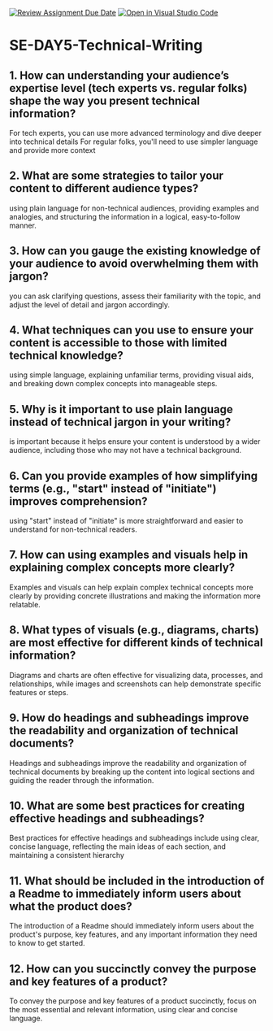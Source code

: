 [![Review Assignment Due Date](https://classroom.github.com/assets/deadline-readme-button-22041afd0340ce965d47ae6ef1cefeee28c7c493a6346c4f15d667ab976d596c.svg)](https://classroom.github.com/a/zsAR-pyY)
[![Open in Visual Studio Code](https://classroom.github.com/assets/open-in-vscode-2e0aaae1b6195c2367325f4f02e2d04e9abb55f0b24a779b69b11b9e10269abc.svg)](https://classroom.github.com/online_ide?assignment_repo_id=15694910&assignment_repo_type=AssignmentRepo)
# SE-DAY5-Technical-Writing
## 1. How can understanding your audience’s expertise level (tech experts vs. regular folks) shape the way you present technical information?
 For tech experts, you can use more advanced terminology and dive deeper into technical details
  For regular folks, you'll need to use simpler language and provide more context
## 2. What are some strategies to tailor your content to different audience types?
using plain language for non-technical audiences, providing examples and analogies, and structuring the information in a logical, easy-to-follow manner.
## 3. How can you gauge the existing knowledge of your audience to avoid overwhelming them with jargon?
you can ask clarifying questions, assess their familiarity with the topic, and adjust the level of detail and jargon accordingly.
## 4. What techniques can you use to ensure your content is accessible to those with limited technical knowledge?
 using simple language, explaining unfamiliar terms, providing visual aids, and breaking down complex concepts into manageable steps.
## 5. Why is it important to use plain language instead of technical jargon in your writing?
 is important because it helps ensure your content is understood by a wider audience, including those who may not have a technical background.
## 6. Can you provide examples of how simplifying terms (e.g., "start" instead of "initiate") improves comprehension?
 using "start" instead of "initiate" is more straightforward and easier to understand for non-technical readers.
## 7. How can using examples and visuals help in explaining complex concepts more clearly?
Examples and visuals can help explain complex technical concepts more clearly by providing concrete illustrations and making the information more relatable.
## 8. What types of visuals (e.g., diagrams, charts) are most effective for different kinds of technical information?
Diagrams and charts are often effective for visualizing data, processes, and relationships, while images and screenshots can help demonstrate specific features or steps.
## 9. How do headings and subheadings improve the readability and organization of technical documents?
Headings and subheadings improve the readability and organization of technical documents by breaking up the content into logical sections and guiding the reader through the information.
## 10. What are some best practices for creating effective headings and subheadings?
Best practices for effective headings and subheadings include using clear, concise language, reflecting the main ideas of each section, and maintaining a consistent hierarchy
## 11. What should be included in the introduction of a Readme to immediately inform users about what the product does?
The introduction of a Readme should immediately inform users about the product's purpose, key features, and any important information they need to know to get started.
## 12. How can you succinctly convey the purpose and key features of a product?
To convey the purpose and key features of a product succinctly, focus on the most essential and relevant information, using clear and concise language.
